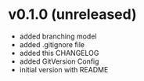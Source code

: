 
# v0.1.0 (unreleased)

 * added branching model
 * added .gitignore file
 * added this CHANGELOG
 * added GitVersion Config
 * initial version with README